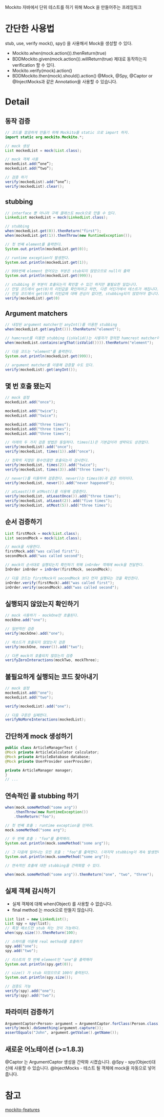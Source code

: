 Mockito 자바에서 단위 테스트를 하기 위해 Mock 을 만들어주는 프레임워크

# 간단한 사용법
stub, use, verify
mock(), spy() 을 사용해서 Mock을 생성할 수 있다.
- Mockito.when(mock.action()).thenReturn(true)
- BDDMockito.given(mock.action()).willReturn(true)
제대로 동작하는지 verification 할 수 있다.
- Mockito.verify(mock).action()
- BDDMockito.then(mock).should().action()
@Mock, @Spy, @Captor or @InjectMocks과 같은 Annotation을 사용할 수 있습니다.

# Detail
## 동작 검증
```java
// 코드를 깔끔하게 만들기 위해 Mockito를 static 으로 import 하자.
import static org.mockito.Mockito.*;

// mock 생성
List mockedList = mock(List.class);

// mock 객체 사용
mockedList.add(“one”);
mockedList.add(“two”);

// 검증 하기
verify(mockedList).add(“one”);
verify(mockedList).clear();
```

## stubbing
```java
// interface 뿐 아니라 구체 클래스도 mock으로 만들 수 있다.
LinkedList mockedList = mock(LinkedList.class);

// stubbing
when(mockedList.get(0)).thenReturn("first");
when(mockedList.get(1)).thenThrow(new RuntimeException());

// 첫 번째 element를 출력한다.
System.out.println(mockedList.get(0));

// runtime exception이 발생한다.
System.out.println(mockedList.get(1));

// 999번째 element 얻어오는 부분은 stub되지 않았으므로 null이 출력
System.out.println(mockedList.get(999));

// stubbing 된 부분이 호출되는지 확인할 수 있긴 하지만 불필요한 일입니다.
// 만일 코드에서 get(0)의 리턴값을 확인하려고 하면, 다른 어딘가에서 테스트가 깨집니다.
// 만일 코드에서 get(0)의 리턴값에 대해 관심이 없다면, stubbing되지 않았어야 합니다. 더 많은 정보를 위해서는 여기를 읽어보세요.
verify(mockedList).get(0)
```

## Argument matchers
```java
// 내장된 argument matcher인 anyInt()를 이용한 stubbing
when(mockedList.get(anyInt())).thenReturn("element");

// hamcrest를 이용한 stubbing (isValid()는 사용자가 정의한 hamcrest matcher이다.)
when(mockedList.contains(argThat(isValid()))).thenReturn("element");

// 다음 코드는 "element"를 출력한다.
System.out.println(mockedList.get(999));

// argument matcher를 이용해 검증할 수도 있다.
verify(mockedList).get(anyInt());
```

## 몇 번 호출 됐는지
```java
// mock 설정
mockedList.add("once");

mockedList.add("twice");
mockedList.add("twice");

mockedList.add("three times");
mockedList.add("three times");
mockedList.add("three times");

// 아래의 두 가지 검증 방법은 동일하다. times(1)은 기본값이라 생략되도 상관없다.
verify(mockedList).add("once");
verify(mockedList, times(1)).add("once");

// 정확히 지정된 횟수만큼만 호출되는지 검사한다.
verify(mockedList, times(2)).add("twice");
verify(mockedList, times(3)).add("three times");

// never()를 이용하여 검증한다. never()는 times(0)과 같은 의미이다.
verify(mockedList, never()).add("never happened");

// atLeast()와 atMost()를 이용해 검증한다.
verify(mockedList, atLeastOnce()).add("three times");
verify(mockedList, atLeast(2)).add("five times");
verify(mockedList, atMost(5)).add("three times");
```

## 순서 검증하기
```java
List firstMock = mock(List.class);
List secondMock = mock(List.class);

// mock을 사용한다.
firstMock.add("was called first");
secondMock.add("was called second");

// mock이 순서대로 실행되는지 확인하기 위해 inOrder 객체에 mock을 전달한다.
InOrder inOrder = inOrder(firstMock, secondMock);

// 다음 코드는 firstMock이 secondMock 보다 먼저 실행되는 것을 확인한다.
inOrder.verify(firstMock).add("was called first");
inOrder.verify(secondMock).add("was called second");
```

## 실행되지 않았는지 확인하기
```java
// mock 사용하기 - mockOne만 호출된다.
mockOne.add("one");

// 일반적인 검증
verify(mockOne).add("one");

// 메소드가 호출되지 않았는지 검증
verify(mockOne, never()).add("two");

// 다른 mock이 호출되지 않았는지 검증
verifyZeroInteractions(mockTwo, mockThree);
```

## 불필요하게 실행되는 코드 찾아내기
```java
// mock 설정
mockedList.add("one");
mockedList.add("two");

verify(mockedList).add("one");

// 다음 구문은 실패한다.
verifyNoMoreInteractions(mockedList);
```

## 간단하게 mock 생성하기
```java
public class ArticleManagerTest {
@Mock private ArticleCalculator calculator;
@Mock private ArticleDatabase database;
@Mock private UserProvider userProvider;

private ArticleManager manager;
}
// ...
```

## 연속적인 콜 stubbing 하기
```java
when(mock.someMethod("some arg"))
    .thenThrow(new RuntimeException())
    .thenReturn("foo");

// 첫 번째 호출 : runtime exception을 던져라.
mock.someMethod("some arg");

// 두 번째 호출 : "foo"를 출력해라.
System.out.println(mock.someMethod("some arg"));

// 그 다음에 일어나는 모든 호출 : "foo"를 출력한다. (마지막 stubbing이 계속 발생한다.)
System.out.println(mock.someMethod("some arg"));

// 연속적인 호출에 대한 stubbing을 간략화할 수 있다.

when(mock.someMethod("some arg")).thenReturn("one", "two", "three");
```

## 실제 객체 감시하기
- 실제 객체에 대해 when(Object) 를 사용할 수 없습니다.
- final method 는 mock으로 만들지 않습니다.
```java
List list = new LinkedList();
List spy = spy(list);
// 특정 메소드만 stub 하는 것이 가능하다.
when(spy.size()).thenReturn(100);

// 스파이를 이용해 real method를 호출하기
spy.add("one");
spy.add("two");

// 리스트의 첫 번째 element인 "one"을 출력해라
System.out.println(spy.get(0));

// size() 가 stub 되었으므로 100이 출력된다.
System.out.println(spy.size());

// 검증도 가능
verify(spy).add("one");
verify(spy).add("two");
```

## 파라미터 검증하기
```java
ArgumentCaptor<Person> argument = ArgumentCaptor.forClass(Person.class);
verify(mock).doSomething(argument.capture());
assertEquals("John", argument.getValue().getName());
```

## 새로운 어노테이션 (>=1.8.3)
@Captor 는 ArgumentCaptor 생성을 간략화 시켰습니다.
@Spy - spy(Object)대신에 사용할 수 있습니다.
@InjectMocks - 테스트 될 객체에 mock을 자동으로 넣어줍니다.


# 참고
[mockito-features](https://github.com/mockito/mockito/wiki/Mockito-features-in-Korean)
